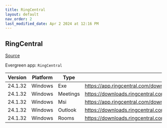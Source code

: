 ```yaml
---
title: RingCentral
layout: default
nav_order: 2
last_modified_date: Apr 2 2024 at 12:16 PM
---
```


## RingCentral

[Source](https://www.ringcentral.com)

Evergreen app: `RingCentral`

| Version | Platform | Type     | URI                                                                                              |
| ------- | -------- | -------- | ------------------------------------------------------------------------------------------------ |
| 24.1.32 | Windows  | Exe      | https://app.ringcentral.com/download/RingCentral.exe                                             |
| 24.1.32 | Windows  | Meetings | https://downloads.ringcentral.com/RCM/RC/meetings/win/RCMeetingsClientSetup.msi                  |
| 24.1.32 | Windows  | Msi      | https://app.ringcentral.com/download/RingCentral-x64.msi                                         |
| 24.1.32 | Windows  | Outlook  | https://downloads.ringcentral.com/RCM/RC/meetings/OutlookPlugin/RCMeetingsOutlookPluginSetup.msi |
| 24.1.32 | Windows  | Rooms    | https://downloads.ringcentral.com/RCM/RC/rooms/win/RingCentralRoomsSetup.msi                     |
